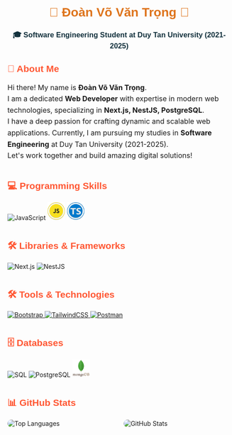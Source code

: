 <h1 align="center" style="font-family: 'Arial', sans-serif; margin-bottom: 20px;">
  <span style="color: #DE741C;">🚀 Đoàn Võ Văn Trọng 🚀</span>
</h1>

<h3 align="center" style="color: #13313D; font-family: 'Verdana', sans-serif; margin-bottom: 30px;">
  🎓 Software Engineering Student at Duy Tan University (2021-2025)
</h3>

<h2 style="color: #FF5733; font-family: 'Verdana', sans-serif; text-align: left;">
  🌟 About Me
</h2>
<p style="font-size: 16px; line-height: 1.6; text-align: left;">
  Hi there! My name is <strong>Đoàn Võ Văn Trọng</strong>. <br>
  I am a dedicated <strong>Web Developer</strong> with expertise in modern web technologies, specializing in <strong>Next.js, NestJS, PostgreSQL</strong>. <br>
  I have a deep passion for crafting dynamic and scalable web applications. Currently, I am pursuing my studies in <strong>Software Engineering</strong> at Duy Tan University (2021-2025). <br>
  Let's work together and build amazing digital solutions!
</p>

<h2 style="color: #FF5733; font-family: 'Verdana', sans-serif; text-align: left; margin-top: 40px;">
  💻 Programming Skills
</h2>
<p style="text-align: left; margin-top: 10px;">
  <img height="40" width="40" src="https://www.svgrepo.com/show/303205/html-5-logo.svg" alt="JavaScript" />
  <img height="40" width="40" src="https://github.com/Pedro-Murilo/icons-for-readme/blob/main/.github/js-icon.svg" alt="JavaScript" />
  <img height="40" width="40" src="https://github.com/Pedro-Murilo/icons-for-readme/blob/main/.github/typescript-icon.svg" alt="TypeScript" />
</p>

<h2 style="color: #FF5733; font-family: 'Verdana', sans-serif; text-align: left; margin-top: 40px;">
  🛠️ Libraries & Frameworks
</h2>
<p style="text-align: left; margin-top: 10px;">
  <img height="40" width="40" src="https://nextjs.org/static/favicon/favicon.ico" alt="Next.js" />
  <img height="40" width="40" src="https://nestjs.com/img/logo-small.svg" alt="NestJS" />
</p>

<h2 style="color: #FF5733; font-family: 'Verdana', sans-serif; text-align: left; margin-top: 40px;">
  🛠️ Tools & Technologies
</h2>
<p style="text-align: left; margin-top: 10px;">
  <a href="https://getbootstrap.com" target="_blank">
    <img src="https://getbootstrap.com/docs/5.3/assets/brand/bootstrap-logo-shadow.png" alt="Bootstrap" width="40" height="40" />
  </a>
  <a href="https://tailwindcss.com" target="_blank">
    <img src="https://static-00.iconduck.com/assets.00/tailwind-css-icon-2048x1229-u8dzt4uh.png" alt="TailwindCSS" width="40" height="40" />
  </a>
  <a href="https://www.postman.com/" target="_blank">
    <img src="https://seeklogo.com/images/P/postman-logo-0087CA0D15-seeklogo.com.png" alt="Postman" width="40" height="40" />
  </a>
</p>

<h2 style="color: #FF5733; font-family: 'Verdana', sans-serif; text-align: left; margin-top: 40px;">
  🗄️ Databases
</h2>
<p style="text-align: left; margin-top: 10px;">
    <img height="40" width="40" src="https://www.svgrepo.com/show/331760/sql-database-generic.svg" alt="SQL" />
  <img height="40" width="40" src="https://upload.wikimedia.org/wikipedia/commons/2/29/Postgresql_elephant.svg" alt="PostgreSQL" />
  <img height="40" width="40" src="https://raw.githubusercontent.com/devicons/devicon/master/icons/mongodb/mongodb-original-wordmark.svg" alt="MongoDB" />
</p>

<h2 style="color: #FF5733; font-family: 'Verdana', sans-serif; text-align: left; margin-top: 40px;">
  📊 GitHub Stats
</h2>
<div style="display: flex; gap: 20px; flex-wrap: wrap;">

  <img src="https://github-readme-stats.vercel.app/api/top-langs/?username=vantrong2405&layout=compact&theme=radical&count_private=true&hide_border=true" alt="Top Languages" style="border-radius: 10px; flex: 1; max-width: 48%;" />
  <img src="https://github-readme-stats.vercel.app/api?username=vantrong2405&theme=radical&count_private=true&hide_border=true&rank_icon=github&line_height=20" alt="GitHub Stats" style="border-radius: 10px; flex: 1; max-width: 48%;" />
</div>
